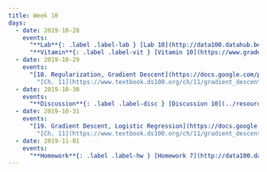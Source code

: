 ```yaml
---
title: Week 10
days:
  - date: 2019-10-28
    events:
      "**Lab**{: .label .label-lab } [Lab 10](http://data100.datahub.berkeley.edu/hub/user-redirect/git-sync?repo=https://github.com/DS-100/fa19&subPath=lab/lab10/lab10.ipynb) ([solutions](https://data100.datahub.berkeley.edu/hub/user-redirect/git-pull?repo=https%3A%2F%2Fgithub.com%2FDS-100%2Ffa19&urlpath=tree%2Ffa19%2F%2Flab%2Flab10%2Flab10-sol.ipynb)) ":
      "**Vitamin**{: .label .label-vit } [Vitamin 10](https://www.gradescope.com/courses/57158/assignments/281672/) ([solutions](../resources/assets/vitamins/vit10_sol.pdf))":
  - date: 2019-10-29
    events:
      "[18. Regularization, Gradient Descent](https://docs.google.com/presentation/d/1ZNBxZW9anenSqb-1bQcqNpaJzkw1-Ikz0IcAFukdxqw/edit#slide=id.g5d103643b4_0_49) ([webcast](https://www.youtube.com/watch?v=75Tm7EfK3oU)) ([code](http://data100.datahub.berkeley.edu/hub/user-redirect/git-sync?repo=https://github.com/DS-100/fa19-public-archive&subPath=lecture/lec18))":
        "[Ch. 11](https://www.textbook.ds100.org/ch/11/gradient_descent.html), [Ch. 16](https://www.textbook.ds100.org/ch/16/reg_intro.html)"
  - date: 2019-10-30
    events:
      "**Discussion**{: .label .label-disc } [Discussion 10](../resources/assets/discussions/disc10.pdf) ([solutions](../resources/assets/discussions/disc10_sol.pdf))":
  - date: 2019-10-31
    events:
      "[19. Gradient Descent, Logistic Regression](https://docs.google.com/presentation/d/1W6650llVS5FXFbZXYXIWdL6_f6p1eBXjfZibh8GUlpo/edit?usp=sharing) ([webcast](https://www.youtube.com/watch?v=R6LlUDcdI2g)) ([code](http://data100.datahub.berkeley.edu/hub/user-redirect/git-sync?repo=https://github.com/DS-100/fa19-public-archive&subPath=lecture/lec19))":
        "[Ch. 11](https://www.textbook.ds100.org/ch/11/gradient_descent.html), [Ch. 17.1-17.3](https://www.textbook.ds100.org/ch/17/classification_intro.html)"
  - date: 2019-11-01
    events:
      "**Homework**{: .label .label-hw } [Homework 7](http://data100.datahub.berkeley.edu/hub/user-redirect/git-sync?repo=https://github.com/DS-100/fa19&subPath=hw/hw7/) ([solutions](http://data100.datahub.berkeley.edu/hub/user-redirect/git-sync?repo=https://github.com/DS-100/fa19&subPath=hw/hw7/hw7-sol.ipynb)) (due Nov. 9)":
---
```

